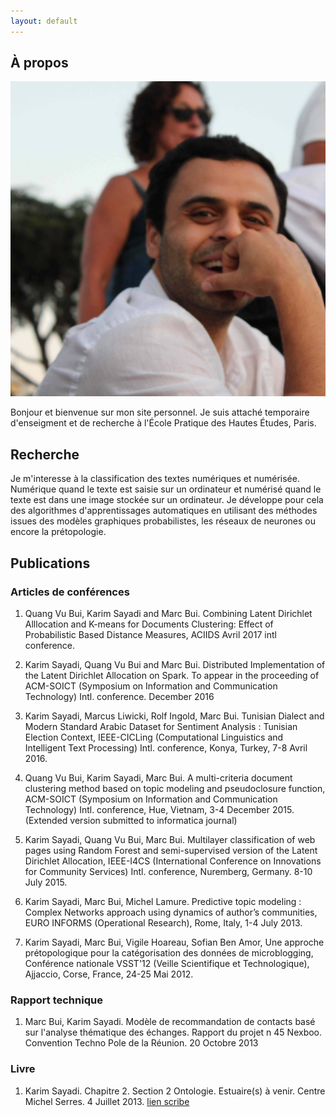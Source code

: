 ```yaml
---
layout: default
---
```


## À propos

<img class="profile-picture" src="sherlock.jpg">

Bonjour et bienvenue sur mon site personnel. Je suis attaché temporaire d'enseigment et de recherche à l'École Pratique des Hautes Études, Paris.

## Recherche

Je m'interesse à la classification des textes numériques et numérisée. Numérique quand le texte est saisie sur un ordinateur et numérisé quand le texte est dans une image stockée sur un ordinateur. Je développe pour cela des algorithmes d'apprentissages automatiques en utilisant des méthodes issues des modèles graphiques probabilistes, les réseaux de neurones ou encore la prétopologie. 

## Publications

### Articles de conférences

1. Quang Vu Bui, Karim Sayadi and Marc Bui.  Combining Latent Dirichlet Alllocation and K-means for Documents Clustering: Effect of Probabilistic Based Distance Measures, ACIIDS Avril 2017 intl conference. 

2. Karim Sayadi, Quang Vu Bui and Marc Bui.  Distributed Implementation of the Latent Dirichlet Allocation on Spark. To appear in the proceeding of ACM-SOICT (Symposium on Information and Communication Technology) Intl. conference. December 2016

3. Karim Sayadi, Marcus Liwicki, Rolf Ingold, Marc Bui. Tunisian Dialect and Modern Standard Arabic Dataset for Sentiment Analysis : Tunisian Election Context, IEEE-CICLing (Computational Linguistics and Intelligent Text Processing) Intl. conference, Konya, Turkey, 7-8 Avril 2016.

4. Quang Vu Bui, Karim Sayadi, Marc Bui. A multi-criteria document clustering method based on topic modeling and pseudoclosure function, ACM-SOICT (Symposium on Information and Communication Technology) Intl. conference, Hue, Vietnam, 3-4 December 2015. (Extended version submitted to informatica journal)

5. Karim Sayadi, Quang Vu Bui, Marc Bui. Multilayer classification of web pages using Random Forest and semi-supervised version of the Latent Dirichlet Allocation, IEEE-I4CS (International Conference on Innovations for Community Services) Intl. conference, Nuremberg, Germany. 8-10 July 2015.

6. Karim Sayadi, Marc Bui, Michel Lamure. Predictive topic modeling : Complex Networks approach using dynamics of author’s communities, EURO INFORMS (Operational Research), Rome, Italy, 1-4 July 2013.

7. Karim Sayadi, Marc Bui, Vigile Hoareau, Sofian Ben Amor, Une approche prétopologique pour la catégorisation des données de microblogging, Conférence nationale VSST'12 (Veille Scientifique et Technologique), Ajjaccio, Corse, France, 24-25 Mai 2012.

### Rapport technique

1. Marc Bui, Karim Sayadi. Modèle de recommandation de contacts basé sur l'analyse thématique des échanges. Rapport du projet n 45 Nexboo. Convention Techno Pole de la Réunion. 20 Octobre 2013

### Livre

1. Karim Sayadi. Chapitre 2. Section 2 Ontologie. Estuaire(s) à venir. Centre Michel Serres. 4 Juillet 2013. [lien scribe](https://fr.scribd.com/doc/266228053/Estuaires-a-Venir)
